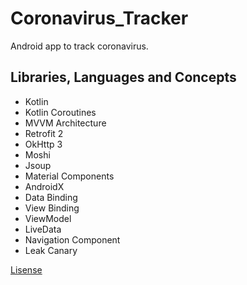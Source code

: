 # Coronavirus_Tracker
Android app to track coronavirus.


## Libraries, Languages and Concepts
- Kotlin
- Kotlin Coroutines
- MVVM Architecture
- Retrofit 2
- OkHttp 3
- Moshi
- Jsoup
- Material Components
- AndroidX
- Data Binding
- View Binding
- ViewModel
- LiveData
- Navigation Component
- Leak Canary

[Lisense](https://github.com/Superblazer/Coronavirus_Tracker/blob/master/LICENSE)

